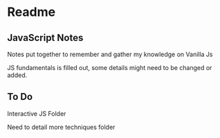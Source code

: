 # Readme

## JavaScript Notes

Notes put together to remember and gather my knowledge on Vanilla Js

JS fundamentals is filled out, some details might need to be changed or added.

## To Do

Interactive JS Folder

Need to detail more techniques folder

